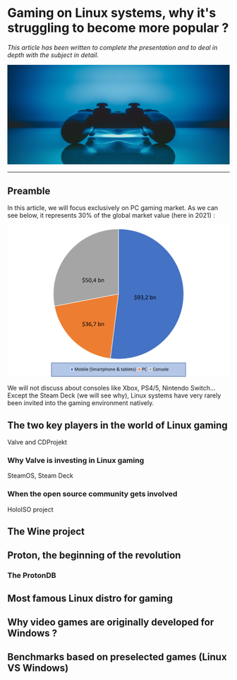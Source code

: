 # Gaming on Linux systems, why it's struggling to become more popular ?

*This article has been written to complete the presentation and to deal in depth with the subject in detail.*
<!-- half size -->
![bg fit right](./img/controller.jpg)
__________

## Preamble

In this article, we will focus exclusively on PC gaming market. As we can see below, it represents 30% of the global market value (here in 2021) :

![bg fit right](./img/market_shares_gaming.png)

We will not discuss about consoles like Xbox, PS4/5, Nintendo Switch... Except the Steam Deck (we will see why), Linux systems have very rarely been invited into the gaming environment natively.

## The two key players in the world of Linux gaming

Valve and CDProjekt

### Why Valve is investing in Linux gaming

SteamOS, Steam Deck

### When the open source community gets involved

HoloISO project

## The Wine project

## Proton, the beginning of the revolution

### The ProtonDB

## Most famous Linux distro for gaming

## Why video games are originally developed for Windows ?

## Benchmarks based on preselected games (Linux VS Windows)